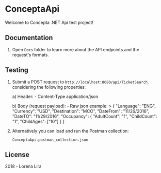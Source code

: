 # ConceptaApi

Welcome to Concepta .NET Api test project!

## Documentation

1) Open `Docs` folder to learn more about the API endpoints and the request's formats.

## Testing

1) Submit a POST request to `http://localhost:8080/api/TicketSearch`, considering the following properties:

    a) Header:
        - Content-Type  application/json
 
    b) Body (request payload):
        - Raw json example: 
        > {
                "Language": "ENG",
                "Currency": "USD",
                "Destination": "MCO",
                "DateFrom": "11/26/2016",
                "DateTO": "11/29/2016",
                "Occupancy": {
                    "AdultCount": "1",
                    "ChildCount": "1",
                    "ChildAges": ["10"]
                }
           }

2) Alternatively you can load and run the Postman collection:

    `ConceptaApi.postman_collection.json`

## License

2018 - Lorena Lira
